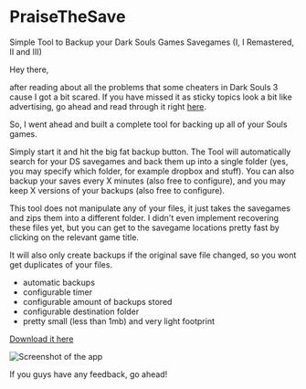 # PraiseTheSave
Simple Tool to Backup your Dark Souls Games Savegames (I, I Remastered, II and III)

Hey there,

after reading about all the problems that some cheaters in Dark Souls 3 cause I got a bit scared. If you have missed it as sticky topics look a bit like advertising, go ahead and read through it right [here](https://www.reddit.com/r/darksouls3/comments/4h5n7z/psa_the_facts_information_and_what_you_can_do_to/).

So, I went ahead and built a complete tool for backing up all of your Souls games.

Simply start it and hit the big fat backup button. The Tool will automatically search for your DS savegames and back them up into a single folder (yes, you may specify which folder, for example dropbox and stuff). You can also backup your saves every X minutes (also free to configure), and you may keep X versions of your backups (also free to configure).

This tool does not manipulate any of your files, it just takes the savegames and zips them into a different folder. I didn't even implement recovering these files yet, but you can get to the savegame locations pretty fast by clicking on the relevant game title.

It will also only create backups if the original save file changed, so you wont get duplicates of your files.

* automatic backups
* configurable timer
* configurable amount of backups stored
* configurable destination folder
* pretty small (less than 1mb) and very light footprint

[Download it here](https://github.com/lucidlemon/PraiseTheSave/releases)

![Screenshot of the app](https://i.imgur.com/EauDaZt.png)

If you guys have any feedback, go ahead!
